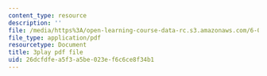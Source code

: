 ```yaml
---
content_type: resource
description: ''
file: /media/https%3A/open-learning-course-data-rc.s3.amazonaws.com/6-004-computation-structures-spring-2017/26dcfdfea5f3a5be023ef6c6ce8f34b1_GBL28_Tw6UQ.pdf
file_type: application/pdf
resourcetype: Document
title: 3play pdf file
uid: 26dcfdfe-a5f3-a5be-023e-f6c6ce8f34b1
---
```

